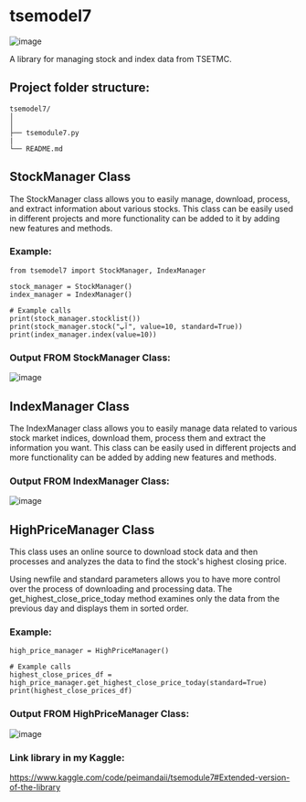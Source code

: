 # tsemodel7

![image](https://github.com/Peyman2012/tsemodule7/assets/88220773/cf3d963a-219b-46bc-b096-df52af9877c1)


A library for managing stock and index data from TSETMC.

## Project folder structure:

    tsemodel7/
    │
    │                   
    ├── tsemodule7.py                     
    |                   
    └── README.md



## StockManager Class

The StockManager class allows you to easily manage, download, process, and extract information about various stocks. This class can be easily used in different projects and more functionality can be added to it by adding new features and methods.

### Example:

    from tsemodel7 import StockManager, IndexManager

    stock_manager = StockManager()
    index_manager = IndexManager()

    # Example calls
    print(stock_manager.stocklist())
    print(stock_manager.stock("آپ", value=10, standard=True))
    print(index_manager.index(value=10))
    
### Output FROM StockManager Class:
![image](https://github.com/Peyman2012/tsemodule7/assets/88220773/924892d8-1eb5-477a-a0bc-9ef9bcf8de62)

## IndexManager Class

The IndexManager class allows you to easily manage data related to various stock market indices, download them, process them and extract the information you want. This class can be easily used in different projects and more functionality can be added by adding new features and methods.


### Output FROM IndexManager Class:
![image](https://github.com/Peyman2012/tsemodule7/assets/88220773/389a83bd-0ff5-463a-b082-b3dba183b430)

 ## HighPriceManager Class
This class uses an online source to download stock data and then processes and analyzes the data to find the stock's highest closing price.

Using newfile and standard parameters allows you to have more control over the process of downloading and processing data.
The get_highest_close_price_today method examines only the data from the previous day and displays them in sorted order.
### Example:

    high_price_manager = HighPriceManager()

    # Example calls
    highest_close_prices_df = high_price_manager.get_highest_close_price_today(standard=True)
    print(highest_close_prices_df)

### Output FROM HighPriceManager Class:
![image](https://github.com/Peyman2012/tsemodule7/assets/88220773/3472a97e-5bf6-4259-aa0b-b9fda93eb11f)

### Link library in my Kaggle:

   https://www.kaggle.com/code/peimandaii/tsemodule7#Extended-version-of-the-library










